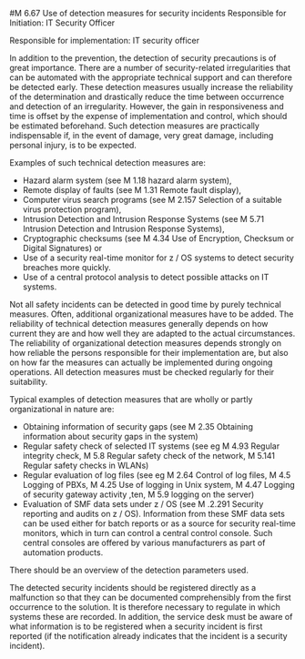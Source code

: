 #M 6.67 Use of detection measures for security incidents
Responsible for Initiation: IT Security Officer

Responsible for implementation: IT security officer

In addition to the prevention, the detection of security precautions is of great importance. There are a number of security-related irregularities that can be automated with the appropriate technical support and can therefore be detected early. These detection measures usually increase the reliability of the determination and drastically reduce the time between occurrence and detection of an irregularity. However, the gain in responsiveness and time is offset by the expense of implementation and control, which should be estimated beforehand. Such detection measures are practically indispensable if, in the event of damage, very great damage, including personal injury, is to be expected.

Examples of such technical detection measures are:

* Hazard alarm system (see M 1.18 hazard alarm system),
* Remote display of faults (see M 1.31 Remote fault display),
* Computer virus search programs (see M 2.157 Selection of a suitable virus protection program),
* Intrusion Detection and Intrusion Response Systems (see M 5.71 Intrusion Detection and Intrusion Response Systems),
* Cryptographic checksums (see M 4.34 Use of Encryption, Checksum or Digital Signatures) or
* Use of a security real-time monitor for z / OS systems to detect security breaches more quickly.
* Use of a central protocol analysis to detect possible attacks on IT systems.


Not all safety incidents can be detected in good time by purely technical measures. Often, additional organizational measures have to be added. The reliability of technical detection measures generally depends on how current they are and how well they are adapted to the actual circumstances. The reliability of organizational detection measures depends strongly on how reliable the persons responsible for their implementation are, but also on how far the measures can actually be implemented during ongoing operations. All detection measures must be checked regularly for their suitability.

Typical examples of detection measures that are wholly or partly organizational in nature are:

* Obtaining information  of security gaps (see M 2.35 Obtaining information about security gaps in the system)
* Regular safety check of selected IT systems (see eg M 4.93 Regular integrity check, M 5.8 Regular safety check of the network, M 5.141 Regular safety checks in WLANs)
* Regular evaluation of log files (see eg M 2.64 Control of log files, M 4.5 Logging of PBXs, M 4.25 Use of logging in Unix system, M 4.47 Logging of security gateway activity ,ten, M 5.9 logging on the server)
* Evaluation of SMF data sets under z / OS (see M .2.291 Security reporting and audits on z / OS). Information from these SMF data sets can be used either for batch reports or as a source for security real-time monitors, which in turn can control a central control console. Such central consoles are offered by various manufacturers as part of automation products.


There should be an overview of the detection parameters used.

The detected security incidents should be registered directly as a malfunction so that they can be documented comprehensibly from the first occurrence to the solution. It is therefore necessary to regulate in which systems these are recorded. In addition, the service desk must be aware of what information is to be registered when a security incident is first reported (if the notification already indicates that the incident is a security incident).




